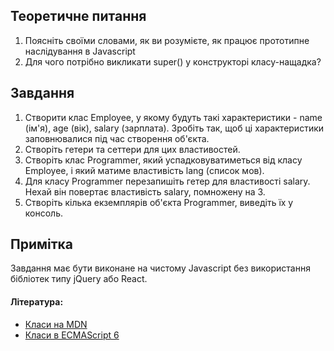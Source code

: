 ## Теоретичне питання
1. Поясніть своїми словами, як ви розумієте, як працює прототипне наслідування в Javascript
2. Для чого потрібно викликати super() у конструкторі класу-нащадка?

## Завдання
1. Створити клас Employee, у якому будуть такі характеристики - name (ім'я), age (вік), salary (зарплата). Зробіть так, щоб ці характеристики заповнювалися під час створення об'єкта.
2. Створіть гетери та сеттери для цих властивостей.
3. Створіть клас Programmer, який успадковуватиметься від класу Employee, і який матиме властивість lang (список мов).
4. Для класу Programmer перезапишіть гетер для властивості salary. Нехай він повертає властивість salary, помножену на 3.
5. Створіть кілька екземплярів об'єкта Programmer, виведіть їх у консоль.

## Примітка
Завдання має бути виконане на чистому Javascript без використання бібліотек типу jQuery або React.

#### Література:
- [Класи на MDN](https://developer.mozilla.org/ru/docs/Web/JavaScript/Reference/Classes)
- [Класи в ECMAScript 6](https://frontender.info/es6-classes-final/)
